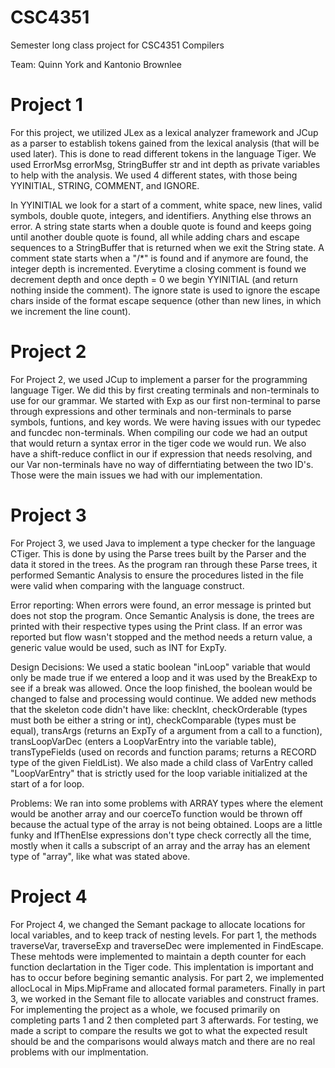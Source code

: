 # CSC4351
Semester long class project for CSC4351 Compilers

Team: Quinn York and Kantonio Brownlee

# Project 1
For this project, we utilized JLex as a lexical analyzer framework and JCup as a parser to establish tokens gained from the lexical analysis (that will be used later). This is done to read different tokens in the language Tiger. We used ErrorMsg errorMsg, StringBuffer str and int depth as private variables to help with the analysis. We used 4 different states, with those being YYINITIAL, STRING, COMMENT, and IGNORE. 

In YYINITIAL we look for a start of a comment, white space, new lines, valid symbols, double quote, integers, and identifiers. Anything else throws an error. A string state starts when a double quote is found and keeps going until another double quote is found, all while adding chars and escape sequences to a StringBuffer that is returned when we exit the String state. A comment state starts when a "/*" is found and if anymore are found, the integer depth is incremented. Everytime a closing comment is found we decrement depth and once depth = 0 we begin YYINITIAL (and return nothing inside the comment). The ignore state is used to ignore the escape chars inside of the format escape sequence (other than new lines, in which we increment the line count).

# Project 2
For Project 2, we used JCup to implement a parser for the programming language Tiger. We did this by first creating terminals and non-terminals to use for our grammar. We started with Exp as our first non-terminal to parse through expressions and other terminals and non-terminals to parse symbols, funtions, and key words. We were having issues with our typedec and funcdec non-terminals. When compiling our code we had an output that would return a syntax error in the tiger code we would run. We also have a shift-reduce conflict in our if expression that needs resolving, and our Var non-terminals have no way of differntiating between the two ID's. Those were the main issues we had with our implementation.  

# Project 3
For Project 3, we used Java to implement a type checker for the language CTiger. This is done by using the Parse trees built by the Parser and the data it stored in the trees. As the program ran through these Parse trees, it performed Semantic Analysis to ensure the procedures listed in the file were valid when comparing with the language construct. 

Error reporting:
When errors were found, an error message is printed but does not stop the program. Once Semantic Analysis is done, the trees are printed with their respective types using the Print class. If an error was reported but flow wasn't stopped and the method needs a return value, a generic value would be used, such as INT for ExpTy.

Design Decisions:
We used a static boolean "inLoop" variable that would only be made true if we entered a loop and it was used by the BreakExp to see if a break was allowed. Once the loop finished, the boolean would be changed to false and processing would continue. We added new methods that the skeleton code didn't have like:
checkInt, checkOrderable (types must both be either a string or int), checkComparable (types must be equal), transArgs (returns an ExpTy of a argument from a call to a function), transLoopVarDec (enters a LoopVarEntry into the variable table), transTypeFields (used on records and function params; returns a RECORD type of the given FieldList). We also made a child class of VarEntry called "LoopVarEntry" that is strictly used for the loop variable initialized at the start of a for loop.

Problems:
We ran into some problems with ARRAY types where the element would be another array and our coerceTo function would be thrown off because the actual type of the array is not being obtained. Loops are a little funky and IfThenElse expressions don't type check correctly all the time, mostly when it calls a subscript of an array and the array has an element type of "array", like what was stated above.

# Project 4
For Project 4, we changed the Semant package to allocate locations for local variables, and to keep track of nesting levels. For part 1, the methods traverseVar, traverseExp and traverseDec were implemented in FindEscape. These mehtods were implemented to maintain a depth counter for each function declartation in the Tiger code. This implentation is important and has to occur before begining semantic analysis. For part 2, we implemented allocLocal in Mips.MipFrame and allocated formal parameters. Finally in part 3, we worked in the Semant file to allocate variables and construct frames. For implementing the project as a whole, we focused primarily on completing parts 1 and 2 then completed part 3 afterwards. For testing, we made a script to compare the results we got to what the expected result should be and the comparisons would always match and there are no real problems with our implmentation.
